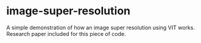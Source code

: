 # image-super-resolution
A simple demonstration of how an image super resolution using VIT works. Research paper included for this piece of code.
